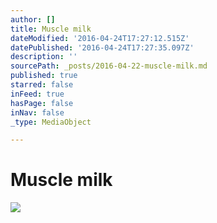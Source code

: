 ```yaml
---
author: []
title: Muscle milk
dateModified: '2016-04-24T17:27:12.515Z'
datePublished: '2016-04-24T17:27:35.097Z'
description: ''
sourcePath: _posts/2016-04-22-muscle-milk.md
published: true
starred: false
inFeed: true
hasPage: false
inNav: false
_type: MediaObject

---
```

# Muscle milk
![](https://the-grid-user-content.s3-us-west-2.amazonaws.com/4e31b947-fb16-40b1-a6c4-2fe75e96fb99.jpg)